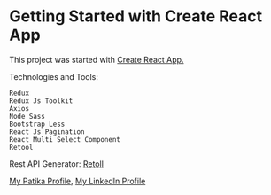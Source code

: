 # Getting Started with Create React App
This project was started with [Create React App.](https://github.com/facebook/create-react-app)

Technologies and Tools:
```
Redux
Redux Js Toolkit
Axios
Node Sass
Bootstrap Less
React Js Pagination
React Multi Select Component
Retool
```
Rest API Generator: [Retoll](https://retool.com/api-generator)


[My Patika Profile](https://app.patika.dev/ebrutezel),
[My LinkedIn Profile](https://www.linkedin.com/in/ebru-tezel-a70298105/)
